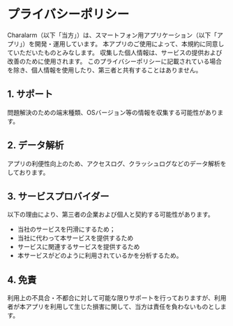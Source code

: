 # プライバシーポリシー

Charalarm（以下「当方」）は、スマートフォン用アプリケーション（以下「アプリ」）を開発・運用しています。
本アプリのご使用によって、本規約に同意していただいたものとみなします。
収集した個人情報は、サービスの提供および改善のために使用されます。
このプライバシーポリシーに記載されている場合を除き、個人情報を使用したり、第三者と共有することはありません。


## 1. サポート
問題解決のための端末種類、OSバージョン等の情報を収集する可能性があります。


## 2. データ解析
アプリの利便性向上のため、アクセスログ、クラッシュログなどのデータ解析をしております。

 
## 3. サービスプロバイダー
以下の理由により、第三者の企業および個人と契約する可能性があります。

- 当社のサービスを円滑にするため；
- 当社に代わって本サービスを提供するため
- サービスに関連するサービスを提供するため
- 本サービスがどのように利用されているかを分析するため。


## 4. 免責
利用上の不具合・不都合に対して可能な限りサポートを行っておりますが、利用者が本アプリを利用して生じた損害に関して、当方は責任を負わないものとします。
